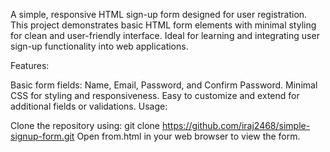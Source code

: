 
A simple, responsive HTML sign-up form designed for user registration. This project demonstrates basic HTML form elements with minimal styling for clean and user-friendly interface. Ideal for learning and integrating user sign-up functionality into web applications.

Features:

Basic form fields: Name, Email, Password, and Confirm Password.
Minimal CSS for styling and responsiveness.
Easy to customize and extend for additional fields or validations.
Usage:

Clone the repository using: git clone https://github.com/iraj2468/simple-signup-form.git
Open from.html in your web browser to view the form.

